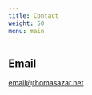 ```yaml
---
title: Contact
weight: 50
menu: main
---
```


## Email

[email@thomasazar.net](mailto:email@thomasazar.net)
